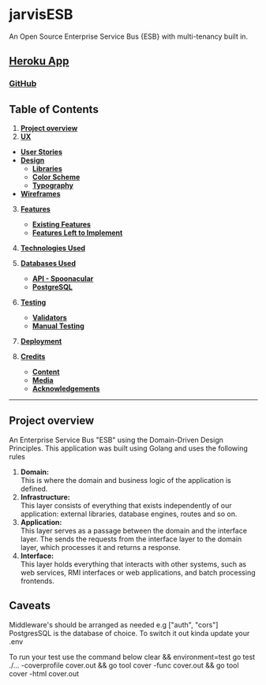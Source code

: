 # jarvisESB

An Open Source Enterprise Service Bus {ESB} with multi-tenancy built in.

## [Heroku App](https://Notyetdeployed.herokuapp.com)

### [GitHub](https://github.com/deye9/ESB.git)

## Table of Contents

1. [**Project overview**](#project-overview)
2. [**UX**](#ux)

- [**User Stories**](#user-stories)
- [**Design**](#design)
  - [**Libraries**](#libraries)
  - [**Color Scheme**](#color-scheme)
  - [**Typography**](#typography)
- [**Wireframes**](#wireframes)

3. [**Features**](#features)

   - [**Existing Features**](#existing-features)
   - [**Features Left to Implement**](#features-left-to-implemement)

4. [**Technologies Used**](#technologies-used)

5. [**Databases Used**](#databases-used)

   - [**API - Spoonacular**](#api-spoonacular)
   - [**PostgreSQL**](#PostgreSQL)

6. [**Testing**](#testing)

   - [**Validators**](#validators)
   - [**Manual Testing**](#manual-testing)

7. [**Deployment**](#deployment)

8. [**Credits**](#credits)

   - [**Content**](#content)
   - [**Media**](#media)
   - [**Acknowledgements**](#acknowledgements)

---

## Project overview

An Enterprise Service Bus "ESB" using the Domain-Driven Design Principles. This application was built using Golang and uses the following rules

<ol>
    <li><b>Domain:</b> <br />
    This is where the domain and business logic of the application is defined.</li>
    <li><b>Infrastructure:</b> <br />
    This layer consists of everything that exists independently of our application: external libraries, database engines, routes and so on.</li>
    <li><b>Application:</b> <br />
    This layer serves as a passage between the domain and the interface layer. The sends the requests from the interface layer to the domain layer, which processes it and returns a response.</li>
    <li><b>Interface:</b> <br />
    This layer holds everything that interacts with other systems, such as web services, RMI interfaces or web applications, and batch processing frontends.</li>
</ol>

## Caveats

Middleware's should be arranged as needed e.g ["auth", "cors"] PostgresSQL is the database of choice. To switch it out kinda update your .env

To run your test use the command below clear && environment=test go test ./... -coverprofile cover.out && go tool cover -func cover.out && go tool cover -html cover.out
